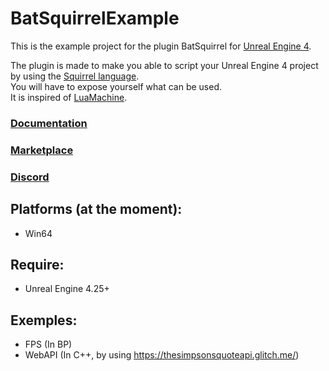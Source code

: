 # BatSquirrelExample

This is the example project for the plugin BatSquirrel for [Unreal Engine 4](unrealengine.com).

The plugin is made to make you able to script your Unreal Engine 4 project by using the [Squirrel language](squirrel-lang.org). <br>
You will have to expose yourself what can be used.<br>
It is inspired of [LuaMachine](https://www.unrealengine.com/marketplace/en-US/product/luamachine).

### [Documentation](https://docs.google.com/document/d/1JFkPC0slDFkx3BsQaG4gAMGCbjD8ByHmfimfWTjh8K0/edit?usp=sharing)
### [Marketplace](#)
### [Discord](https://discord.gg/zneXDR4)

## Platforms (at the moment):
- Win64

## Require:
- Unreal Engine 4.25+

## Exemples:
- FPS (In BP)
- WebAPI (In C++, by using https://thesimpsonsquoteapi.glitch.me/)